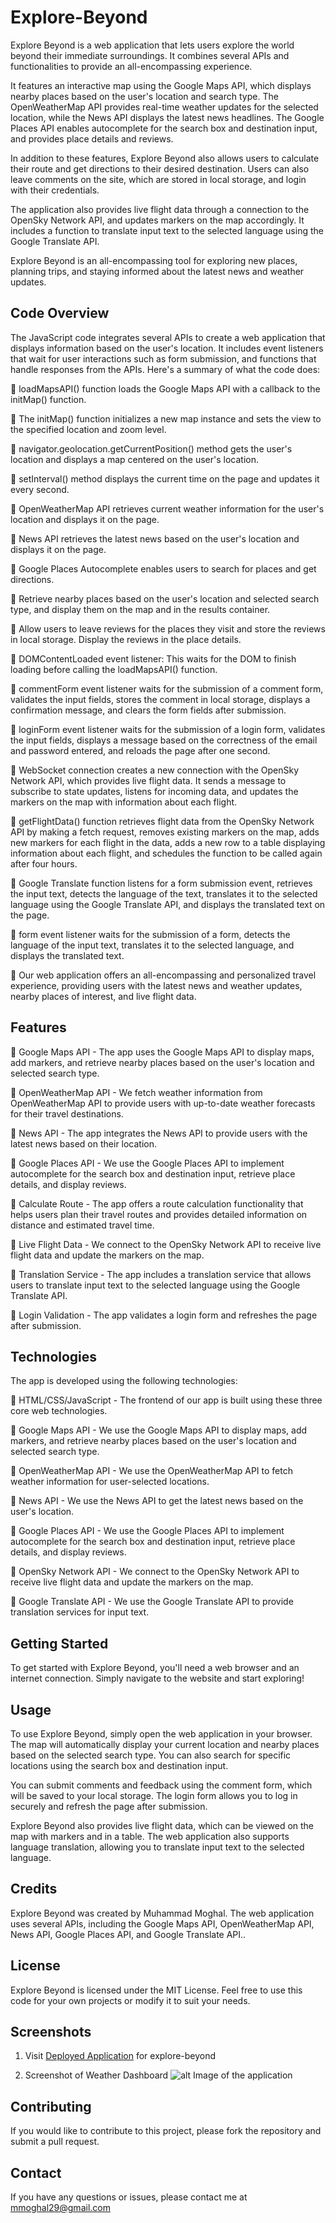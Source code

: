 # Explore-Beyond

Explore Beyond is a web application that lets users explore the world beyond their immediate surroundings. It combines several APIs and functionalities to provide an all-encompassing experience.

It features an interactive map using the Google Maps API, which displays nearby places based on the user's location and search type. The OpenWeatherMap API provides real-time weather updates for the selected location, while the News API displays the latest news headlines. The Google Places API enables autocomplete for the search box and destination input, and provides place details and reviews.

In addition to these features, Explore Beyond also allows users to calculate their route and get directions to their desired destination. Users can also leave comments on the site, which are stored in local storage, and login with their credentials.

The application also provides live flight data through a connection to the OpenSky Network API, and updates markers on the map accordingly. It includes a function to translate input text to the selected language using the Google Translate API.

Explore Beyond is an all-encompassing tool for exploring new places, planning trips, and staying informed about the latest news and weather updates.

## Code Overview

The JavaScript code integrates several APIs to create a web application that displays information based on the user's location. It includes event listeners that wait for user interactions such as form submission, and functions that handle responses from the APIs. Here's a summary of what the code does:

	loadMapsAPI() function loads the Google Maps API with a callback to the initMap() function. 

	The initMap() function initializes a new map instance and sets the view to the specified location and zoom level.

	navigator.geolocation.getCurrentPosition() method gets the user's location and displays a map centered on the user's location.

	setInterval() method displays the current time on the page and updates it every second.

	OpenWeatherMap API retrieves current weather information for the user's location and displays it on the page.

	News API retrieves the latest news based on the user's location and displays it on the page.

	Google Places Autocomplete enables users to search for places and get directions.

	Retrieve nearby places based on the user's location and selected search type, and display them on the map and in the results container.

	Allow users to leave reviews for the places they visit and store the reviews in local storage. Display the reviews in the place details.

	DOMContentLoaded event listener: This waits for the DOM to finish loading before calling the loadMapsAPI() function.

	commentForm event listener waits for the submission of a comment form, validates the input fields, stores the comment in local storage, displays a confirmation message, and clears the form fields after submission.

	loginForm event listener waits for the submission of a login form, validates the input fields, displays a message based on the correctness of the email and password entered, and reloads the page after one second.

	WebSocket connection creates a new connection with the OpenSky Network API, which provides live flight data. It sends a message to subscribe to state updates, listens for incoming data, and updates the markers on the map with information about each flight.

	getFlightData() function retrieves flight data from the OpenSky Network API by making a fetch request, removes existing markers on the map, adds new markers for each flight in the data, adds a new row to a table displaying information about each flight, and schedules the function to be called again after four hours.

	Google Translate function listens for a form submission event, retrieves the input text, detects the language of the text, translates it to the selected language using the Google Translate API, and displays the translated text on the page.

	form event listener waits for the submission of a form, detects the language of the input text, translates it to the selected language, and displays the translated text.

	Our web application offers an all-encompassing and personalized travel experience, providing users with the latest news and weather updates, nearby places of interest, and live flight data.


## Features

	Google Maps API - The app uses the Google Maps API to display maps, add markers, and retrieve nearby places based on the user's location and selected search type.

	OpenWeatherMap API - We fetch weather information from OpenWeatherMap API to provide users with up-to-date weather forecasts for their travel destinations.

	News API - The app integrates the News API to provide users with the latest news based on their location.

	Google Places API - We use the Google Places API to implement autocomplete for the search box and destination input, retrieve place details, and display reviews.

	Calculate Route - The app offers a route calculation functionality that helps users plan their travel routes and provides detailed information on distance and estimated travel time.

	Live Flight Data - We connect to the OpenSky Network API to receive live flight data and update the markers on the map.

	Translation Service - The app includes a translation service that allows users to translate input text to the selected language using the Google Translate API.

	Login Validation - The app validates a login form and refreshes the page after submission.


## Technologies

The app is developed using the following technologies:

	HTML/CSS/JavaScript - The frontend of our app is built using these three core web technologies.

	Google Maps API - We use the Google Maps API to display maps, add markers, and retrieve nearby places based on the user's location and selected search type.

	OpenWeatherMap API - We use the OpenWeatherMap API to fetch weather information for user-selected locations.

	News API - We use the News API to get the latest news based on the user's location.

	Google Places API - We use the Google Places API to implement autocomplete for the search box and destination input, retrieve place details, and display reviews.

	OpenSky Network API - We connect to the OpenSky Network API to receive live flight data and update the markers on the map.

	Google Translate API - We use the Google Translate API to provide translation services for input text.


## Getting Started

To get started with Explore Beyond, you'll need a web browser and an internet connection. Simply navigate to the website and start exploring!

## Usage

To use Explore Beyond, simply open the web application in your browser. The map will automatically display your current location and nearby places based on the selected search type. You can also search for specific locations using the search box and destination input.

You can submit comments and feedback using the comment form, which will be saved to your local storage. The login form allows you to log in securely and refresh the page after submission.

Explore Beyond also provides live flight data, which can be viewed on the map with markers and in a table. The web application also supports language translation, allowing you to translate input text to the selected language.

## Credits

Explore Beyond was created by Muhammad Moghal. The web application uses several APIs, including the Google Maps API, OpenWeatherMap API, News API, Google Places API, and Google Translate API..

## License

Explore Beyond is licensed under the MIT License. Feel free to use this code for your own projects or modify it to suit your needs.

## Screenshots

1.  Visit [Deployed Application](https://mmoghal.github.io/explore-beyond/) for explore-beyond

2.  Screenshot of Weather Dashboard ![alt Image of the application](https://github.com/mmoghal/explore-beyond/blob/main/assets/images/explore.png)

## Contributing

If you would like to contribute to this project, please fork the repository and submit a pull request.

## Contact

If you have any questions or issues, please contact me at mmoghal29@gmail.com
